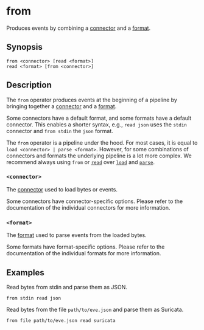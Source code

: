 # from

Produces events by combining a [connector][connectors] and a [format][formats].

## Synopsis

```
from <connector> [read <format>]
read <format> [from <connector>]
```

## Description

The `from` operator produces events at the beginning of a pipeline by bringing
together a [connector][connectors] and a [format][formats].

Some connectors have a default format, and some formats have a default
connector. This enables a shorter syntax, e.g., `read json` uses the
`stdin` connector and `from stdin` the `json` format.

The `from` operator is a pipeline under the hood. For most cases, it is equal to
`load <connector> | parse <format>`. However, for some combinations of
connectors and formats the underlying pipeline is a lot more complex. We
recommend always using `from` or [`read`](read.md) over [`load`](load.md) and
[`parse`](../transformations/parse.md).

### `<connector>`

The [connector][connectors] used to load bytes or events.

Some connectors have connector-specific options. Please refer to the
documentation of the individual connectors for more information.

### `<format>`

The [format][formats] used to parse events from the loaded bytes.

Some formats have format-specific options. Please refer to the documentation of
the individual formats for more information.

## Examples

Read bytes from stdin and parse them as JSON.

```
from stdin read json
```

Read bytes from the file `path/to/eve.json` and parse them as Suricata.

```
from file path/to/eve.json read suricata
```

[connectors]: ../../connectors/README.md
[formats]: ../../formats/README.md
